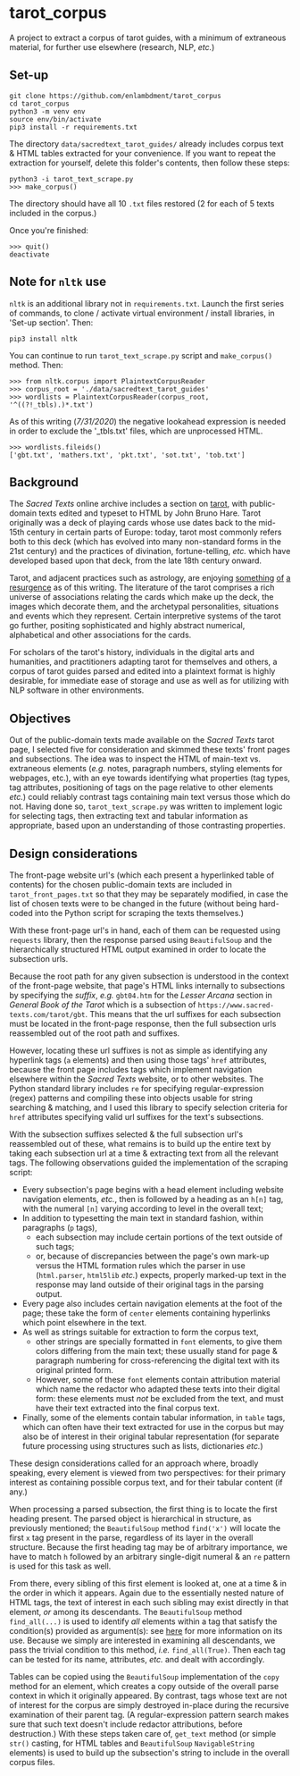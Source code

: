 # tarot_corpus

A project to extract a corpus of tarot guides, with a minimum of extraneous material, for further use elsewhere (research, NLP, _etc._) 

## Set-up

```
git clone https://github.com/enlambdment/tarot_corpus
cd tarot_corpus
python3 -m venv env
source env/bin/activate
pip3 install -r requirements.txt
```

The directory `data/sacredtext_tarot_guides/` already includes corpus text & HTML tables extracted for your convenience. If you want to repeat the extraction for yourself, delete this folder's contents, then follow these steps:

```
python3 -i tarot_text_scrape.py
>>> make_corpus()
``` 

The directory should have all 10 `.txt` files restored (2 for each of 5 texts included in the corpus.)

Once you're finished:

```
>>> quit()
deactivate
```

## Note for `nltk` use

`nltk` is an additional library not in `requirements.txt`. Launch the first series of commands, to clone / activate virtual environment / install libraries, in 'Set-up section'. Then:

```
pip3 install nltk
```

You can continue to run `tarot_text_scrape.py` script and `make_corpus()` method. Then:

```
>>> from nltk.corpus import PlaintextCorpusReader
>>> corpus_root = './data/sacredtext_tarot_guides'
>>> wordlists = PlaintextCorpusReader(corpus_root, '^((?!_tbls).)*.txt')
```

As of this writing (_7/31/2020_) the negative lookahead expression is needed in order to exclude the '\_tbls.txt' files, which are unprocessed HTML.

```
>>> wordlists.fileids()
['gbt.txt', 'mathers.txt', 'pkt.txt', 'sot.txt', 'tob.txt']
```

## Background

The _Sacred Texts_ online archive includes a section on [tarot](https://sacred-texts.com/tarot/), with public-domain texts edited and typeset to HTML by John Bruno Hare. Tarot originally was a deck of playing cards whose use dates back to the mid-15th century in certain parts of Europe: today, tarot most commonly refers both to this deck (which has evolved into many non-standard forms in the 21st century) and the practices of divination, fortune-telling, _etc._ which have developed based upon that deck, from the late 18th century onward. 

Tarot, and adjacent practices such as astrology, are enjoying [something](https://www.newyorker.com/magazine/2019/10/28/astrology-in-the-age-of-uncertainty) [of](https://www.nytimes.com/2019/08/28/style/therapy-psychology-astrology-tarot-ayahuasca.html) [a](https://www.thecut.com/article/tarot-cards.html) [resurgence](https://www.wired.com/gallery/best-tarot-card-apps/) as of this writing. The literature of the tarot comprises a rich universe of associations relating the cards which make up the deck, the images which decorate them, and the archetypal personalities, situations and events which they represent. Certain interpretive systems of the tarot go further, positing sophisticated and highly abstract numerical, alphabetical and other associations for the cards.

For scholars of the tarot's history, individuals in the digital arts and humanities, and practitioners adapting tarot for themselves and others, a corpus of tarot guides parsed and edited into a plaintext format is highly desirable, for immediate ease of storage and use as well as for utilizing with NLP software in other environments.

## Objectives

Out of the public-domain texts made available on the _Sacred Texts_ tarot page, I selected five for consideration and skimmed these texts' front pages and subsections. The idea was to inspect the HTML of main-text vs. extraneous elements (_e.g._ notes, paragraph numbers, styling elements for webpages, etc.), with an eye towards identifying what properties (tag types, tag attributes, positioning of tags on the page relative to other elements _etc._) could reliably contrast tags containing main text versus those which do not. Having done so, `tarot_text_scrape.py` was written to implement logic for selecting tags, then extracting text and tabular information as appropriate, based upon an understanding of those contrasting properties.

## Design considerations

The front-page website url's (which each present a hyperlinked table of contents) for the chosen public-domain texts are included in `tarot_front_pages.txt` so that they may be separately modified, in case the list of chosen texts were to be changed in the future (without being hard-coded into the Python script for scraping the texts themselves.) 

With these front-page url's in hand, each of them can be requested using `requests` library, then the response parsed using `BeautifulSoup` and the hierarchically structured HTML output examined in order to locate the subsection urls. 

Because the root path for any given subsection is understood in the context of the front-page website, that page's HTML links internally to subsections by specifying the _suffix_, _e.g._ `gbt04.htm` for the _Lesser Arcana_ section in _General Book of the Tarot_ which is a subsection of `https://www.sacred-texts.com/tarot/gbt`. This means that the url suffixes for each subsection must be located in the front-page response, then the full subsection urls reassembled out of the root path and suffixes. 

However, locating these url suffixes is not as simple as identifying any hyperlink tags (`a` elements) and then using those tags' `href` attributes, because the front page includes tags which implement navigation elsewhere within the _Sacred Texts_ website, or to other websites. The Python standard library includes `re` for specifying regular-expression (regex) patterns and compiling these into objects usable for string searching & matching, and I used this library to specify selection criteria for `href` attributes specifying valid url suffixes for the text's subsections.

With the subsection suffixes selected & the full subsection url's reassembled out of these, what remains is to build up the entire text by taking each subsection url at a time & extracting text from all the relevant tags. The following observations guided the implementation of the scraping script:

- Every subsection's page begins with a head element including website navigation elements, _etc._, then is followed by a heading as an `h[n]` tag, with the numeral `[n]` varying according to level in the overall text;
- In addition to typesetting the main text in standard fashion, within paragraphs (`p` tags), 
	- each subsection may include certain portions of the text outside of such tags; 
	- or, because of discrepancies between the page's own mark-up versus the HTML formation rules which the parser in use (`html.parser`, `html5lib` _etc._) expects, properly marked-up text in the response may land outside of their original tags in the parsing output.
- Every page also includes certain navigation elements at the foot of the page; these take the form of  `center` elements containing hyperlinks which point elsewhere in the text.
- As well as strings suitable for extraction to form the corpus text, 
	- other strings are specially formatted in `font` elements, to give them colors differing from the main text; these usually stand for page & paragraph numbering for cross-referencing the digital text with its original printed form.
	- However, some of these `font` elements contain attribution material which name the redactor who adapted these texts into their digital form: these elements must _not_ be excluded from the text, and must have their text extracted into the final corpus text.
- Finally, some of the elements contain tabular information, in `table` tags, which can often have their text extracted for use in the corpus but may also be of interest in their original tabular representation (for separate future processing using structures such as lists, dictionaries _etc._)

These design considerations called for an approach where, broadly speaking, every element is viewed from two perspectives: for their primary interest as containing possible corpus text, and for their tabular content (if any.)

When processing a parsed subsection, the first thing is to locate the first heading present. The parsed object is hierarchical in structure, as previously mentioned; the `BeautifulSoup` method `find('x')` will locate the first `x` tag present in the parse, regardless of its layer in the overall structure. Because the first heading tag may be of arbitrary importance, we have to match `h` followed by an arbitrary single-digit numeral & an `re` pattern is used for this task as well.

From there, every sibling of this first element is looked at, one at a time & in the order in which it appears. Again due to the essentially nested nature of HTML tags, the text of interest in each such sibling may exist directly in that element, _or_ among its descendants. The `BeautifulSoup` method `find_all(...)` is used to identify _all_ elements within a tag that satisfy the condition(s) provided as argument(s): see [here](https://www.crummy.com/software/BeautifulSoup/bs4/doc/#searching-the-tree) for more information on its use. Because we simply are interested in examining all descendants, we pass the trivial condition to this method, _i.e._ `find_all(True)`. Then each tag can be tested for its name, attributes, _etc._ and dealt with accordingly.

Tables can be copied using the `BeautifulSoup` implementation of the `copy` method for an element, which creates a copy outside of the overall parse context in which it originally appeared. By contrast, tags whose text are not of interest for the corpus are simply destroyed in-place during the recursive examination of their parent tag. (A regular-expression pattern search makes sure that such text doesn't include redactor attributions, before destruction.) With these steps taken care of, `get_text` method (or simple `str()` casting, for HTML tables and `BeautifulSoup` `NavigableString` elements) is used to build up the subsection's string to include in the overall corpus files.




